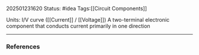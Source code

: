 202501231620
Status: #idea
Tags:[[Circuit Components]]

Units: I/V curve ([[Current]] / [[Voltage]])
A two-terminal electronic component that conducts current primarily in one direction


---
### References